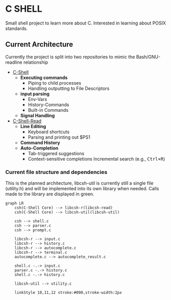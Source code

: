 # C SHELL

Small shell project to learn more about C. Interested in learning about POSIX standards.
## Current Architecture
Currently the project is split into two repositories to mimic the Bash/GNU-readline relationship

- [C-Shell](https://github.com/messatsuu/c-shell)
    - **Executing commands**
        - Piping to child processes
        - Handling outputting to File Descriptors
    - **input parsing**
        - Env-Vars
        - History-Commands
        - Built-in Commands
    - **Signal Handling**
- [C-Shell-Read](https://github.com/messatsuu/c-shell-read)
    - **Line Editing**
      - Keyboard shortcuts
      - Parsing and printing out $PS1
    - **Command History**
    - **Auto-Completion**
      - Tab-triggered suggestions
      - Context-sensitive completions
Incremental search (e.g., <kbd>Ctrl+R</kbd>)

### Current file structure and dependencies
This is the planned architecture, libcsh-util is currently still a single file (utility.h) and will be implemented into its own library when needed.
Calls made to the library are displayed in green.
```mermaid
graph LR
    csh(C-Shell Core) --> libcsh-r(libcsh-read)
	csh(C-Shell Core) --> libcsh-util(libcsh-util)
	
	csh --> shell.c
	csh --> parser.c
    csh --> prompt.c
	
    libcsh-r --> input.c
	libcsh-r --> history.c
    libcsh-r --> autocomplete.c
    libcsh-r --> terminal.c
	autocomplete.c --> autocomplete_result.c
	
	shell.c -.-> input.c
	parser.c -.-> history.c
	shell.c -.-> history.c

	libcsh-util --> utility.c
	
    linkStyle 10,11,12 stroke:#090,stroke-width:2px
```
